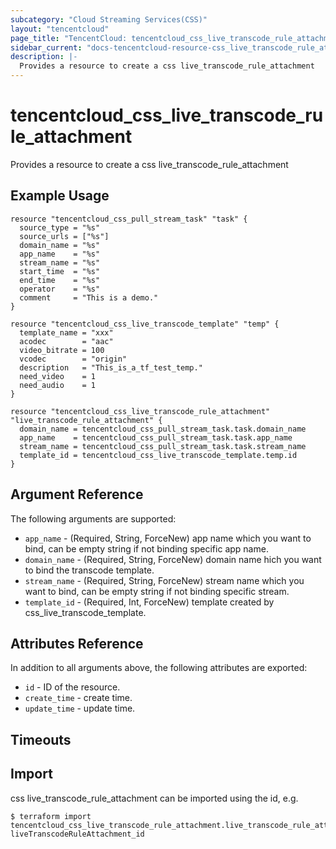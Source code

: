 ```yaml
---
subcategory: "Cloud Streaming Services(CSS)"
layout: "tencentcloud"
page_title: "TencentCloud: tencentcloud_css_live_transcode_rule_attachment"
sidebar_current: "docs-tencentcloud-resource-css_live_transcode_rule_attachment"
description: |-
  Provides a resource to create a css live_transcode_rule_attachment
---
```


# tencentcloud_css_live_transcode_rule_attachment

Provides a resource to create a css live_transcode_rule_attachment

## Example Usage

```hcl
resource "tencentcloud_css_pull_stream_task" "task" {
  source_type = "%s"
  source_urls = ["%s"]
  domain_name = "%s"
  app_name    = "%s"
  stream_name = "%s"
  start_time  = "%s"
  end_time    = "%s"
  operator    = "%s"
  comment     = "This is a demo."
}

resource "tencentcloud_css_live_transcode_template" "temp" {
  template_name = "xxx"
  acodec        = "aac"
  video_bitrate = 100
  vcodec        = "origin"
  description   = "This_is_a_tf_test_temp."
  need_video    = 1
  need_audio    = 1
}

resource "tencentcloud_css_live_transcode_rule_attachment" "live_transcode_rule_attachment" {
  domain_name = tencentcloud_css_pull_stream_task.task.domain_name
  app_name    = tencentcloud_css_pull_stream_task.task.app_name
  stream_name = tencentcloud_css_pull_stream_task.task.stream_name
  template_id = tencentcloud_css_live_transcode_template.temp.id
}
```

## Argument Reference

The following arguments are supported:

* `app_name` - (Required, String, ForceNew) app name which you want to bind, can be empty string if not binding specific app name.
* `domain_name` - (Required, String, ForceNew) domain name hich you want to bind the transcode template.
* `stream_name` - (Required, String, ForceNew) stream name which you want to bind, can be empty string if not binding specific stream.
* `template_id` - (Required, Int, ForceNew) template created by css_live_transcode_template.

## Attributes Reference

In addition to all arguments above, the following attributes are exported:

* `id` - ID of the resource.
* `create_time` - create time.
* `update_time` - update time.


## Timeouts

<no value>


## Import

css live_transcode_rule_attachment can be imported using the id, e.g.
```
$ terraform import tencentcloud_css_live_transcode_rule_attachment.live_transcode_rule_attachment liveTranscodeRuleAttachment_id
```

